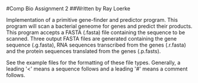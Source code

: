 #Comp Bio Assignment 2
##Written by Ray Loerke

Implementation of a primitive gene-finder and predictor program.
This program will scan a bacterial geneome for genes and predict their products.
This program accepts a FASTA (.fasta) file containing the sequence to be scanned.
Three output FASTA files are generated containing the gene sequence (.g.fasta), RNA sequences transcribed from the genes (.r.fasta) and the protein sequences translated from the genes (.p.fasts).

See the example files for the formatting of these file types. 
Generally, a leading '<' means a sequence follows and a leading '#' means a comment follows.
